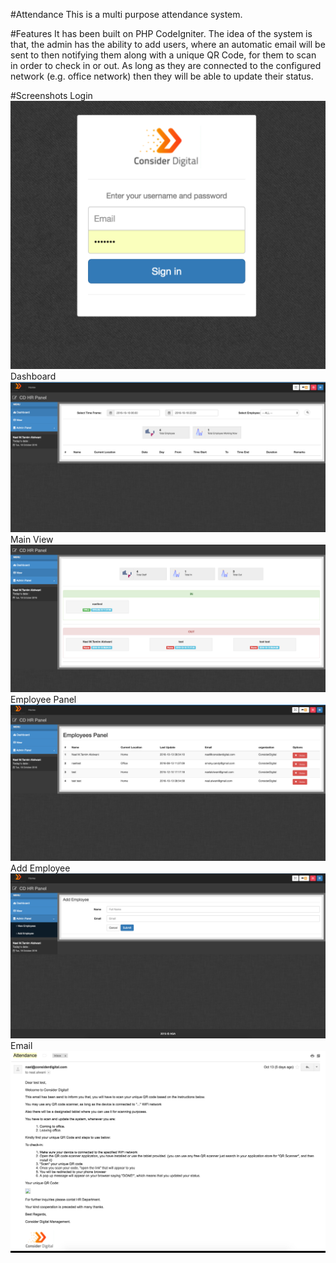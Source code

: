 #Attendance
This is a multi purpose attendance system.

#Features
It has been built on PHP CodeIgniter. The idea of the system is that, the admin has the ability to add users, where an automatic email will be sent to then notifying them along with a unique QR Code, for them to scan in order to check in or out. As long as they are connected to the configured network (e.g. office network) then they will be able to update their status.

#Screenshots
Login
![screenshot1](https://github.com/vnealv/attendance/blob/master/screenshots/Screen%20Shot%202016-10-18%20at%2012.18.33%20PM.png)
Dashboard
![screenshot2](https://github.com/vnealv/attendance/blob/master/screenshots/Screen%20Shot%202016-10-18%20at%2012.19.03%20PM.png)
Main View
![screenshot3](https://github.com/vnealv/attendance/blob/master/screenshots/Screen%20Shot%202016-10-18%20at%2012.19.15%20PM.png)
Employee Panel
![screenshot4](https://github.com/vnealv/attendance/blob/master/screenshots/Screen%20Shot%202016-10-18%20at%2012.19.27%20PM.png)
Add Employee
![screenshot5](https://github.com/vnealv/attendance/blob/master/screenshots/Screen%20Shot%202016-10-18%20at%2012.19.43%20PM.png)
Email
![screenshot6](https://github.com/vnealv/attendance/blob/master/screenshots/Screen%20Shot%202016-10-18%20at%2012.21.05%20PM.png)

